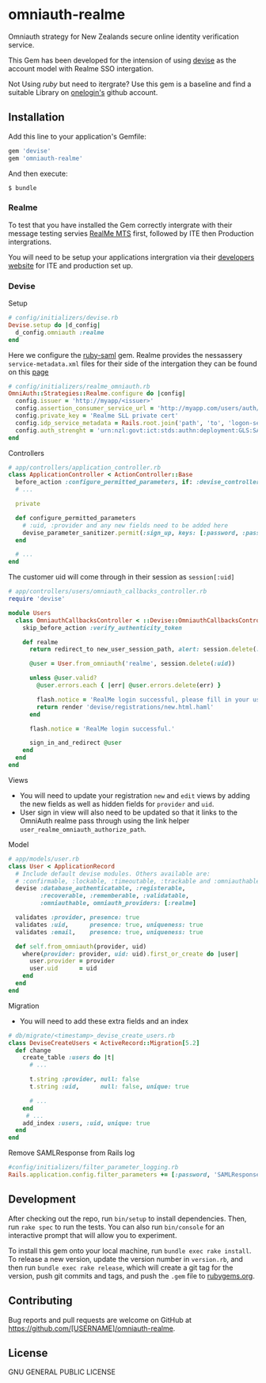 # omniauth-realme
Omniauth strategy for New Zealands secure online identity verification service.

This Gem has been developed for the intension of using [devise](https://github.com/plataformatec/devise) as the account model with Realme SSO intergation.

Not Using *ruby* but need to itergrate? Use this gem is a baseline and find a suitable Library on [onelogin's](https://github.com/onelogin) github account.

## Installation

Add this line to your application's Gemfile:

```ruby
gem 'devise'
gem 'omniauth-realme'
```

And then execute:

    $ bundle

### Realme
To test that you have installed the Gem correctly intergrate with their message testing servies [RealMe MTS](https://mts.realme.govt.nz/logon-mts/home) first, followed by ITE then Production intergrations.

You will need to be setup your applications intergration via their [developers website](https://developers.realme.govt.nz) for ITE and production set up.

### Devise
Setup
```ruby
# config/initializers/devise.rb
Devise.setup do |d_config|
  d_config.omniauth :realme
end
```

Here we configure the [ruby-saml](https://github.com/onelogin/ruby-saml) gem.
Realme provides the nessassery `service-metadata.xml` files for their side of the intergation they can be found on this [page](https://developers.realme.govt.nz/how-realme-works/technical-integration-steps#e75)

```ruby
# config/initializers/realme_omniauth.rb
OmniAuth::Strategies::Realme.configure do |config|
  config.issuer = 'http://myapp/<issuer>'                                                               # Website issuer namespace
  config.assertion_consumer_service_url = 'http://myapp.com/users/auth/realme/callback'                 # Callback url
  config.private_key = 'Realme SLL private cert'                                                        # Sign the request saml and decrypt response
  config.idp_service_metadata = Rails.root.join('path', 'to', 'logon-service-metadata.xml')             # Realme login service xml file
  config.auth_strenght = 'urn:nzl:govt:ict:stds:authn:deployment:GLS:SAML:2.0:ac:classes:LowStrength'   # default Strenght
end
```

Controllers
```ruby
# app/controllers/application_controller.rb
class ApplicationController < ActionController::Base
  before_action :configure_permitted_parameters, if: :devise_controller?
  # ...

  private

  def configure_permitted_parameters
    # :uid, :provider and any new fields need to be added here
    devise_parameter_sanitizer.permit(:sign_up, keys: [:password, :password_confirmation, :email, :uid, :provider])
  end

  # ...
end
```

The customer uid will come through in their session as `session[:uid]`

```ruby
# app/controllers/users/omniauth_callbacks_controller.rb
require 'devise'

module Users
  class OmniauthCallbacksController < ::Devise::OmniauthCallbacksController
    skip_before_action :verify_authenticity_token

    def realme
      return redirect_to new_user_session_path, alert: session.delete(:realme_error) if session[:realme_error].present?

      @user = User.from_omniauth('realme', session.delete(:uid))

      unless @user.valid?
        @user.errors.each { |err| @user.errors.delete(err) }

        flash.notice = 'RealMe login successful, please fill in your user details.'
        return render 'devise/registrations/new.html.haml'
      end

      flash.notice = 'RealMe login successful.'

      sign_in_and_redirect @user
    end
  end
end
```

Views
  - You will need to update your registration `new` and `edit` views by adding the new fields as well as hidden fields for `provider` and `uid`.
  - User sign in view will also need to be updated so that it links to the OmniAuth realme pass through using the link helper `user_realme_omniauth_authorize_path`.

Model
```ruby
# app/models/user.rb
class User < ApplicationRecord
  # Include default devise modules. Others available are:
  # :confirmable, :lockable, :timeoutable, :trackable and :omniauthable
  devise :database_authenticatable, :registerable,
         :recoverable, :rememberable, :validatable,
         :omniauthable, omniauth_providers: [:realme]

  validates :provider, presence: true
  validates :uid,      presence: true, uniqueness: true
  validates :email,    presence: true, uniqueness: true

  def self.from_omniauth(provider, uid)
    where(provider: provider, uid: uid).first_or_create do |user|
      user.provider = provider
      user.uid      = uid
    end
  end
end
```

Migration
  - You will need to add these extra fields and an index
```ruby
# db/migrate/<timestamp>_devise_create_users.rb
class DeviseCreateUsers < ActiveRecord::Migration[5.2]
  def change
    create_table :users do |t|
      # ...

      t.string :provider, null: false
      t.string :uid,      null: false, unique: true

      # ...
    end
     # ...
    add_index :users, :uid, unique: true
  end
end
```

Remove SAMLResponse from Rails log
```ruby
#config/initializers/filter_parameter_logging.rb
Rails.application.config.filter_parameters += [:password, 'SAMLResponse']
```

## Development

After checking out the repo, run `bin/setup` to install dependencies. Then, run `rake spec` to run the tests. You can also run `bin/console` for an interactive prompt that will allow you to experiment.

To install this gem onto your local machine, run `bundle exec rake install`. To release a new version, update the version number in `version.rb`, and then run `bundle exec rake release`, which will create a git tag for the version, push git commits and tags, and push the `.gem` file to [rubygems.org](https://rubygems.org).

## Contributing

Bug reports and pull requests are welcome on GitHub at https://github.com/[USERNAME]/omniauth-realme.

## License
  GNU GENERAL PUBLIC LICENSE
